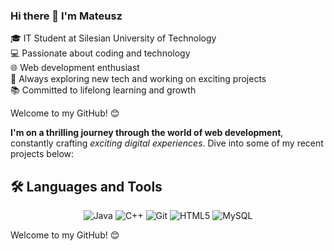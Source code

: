 ### Hi there 👋 I'm Mateusz  

🎓 IT Student at Silesian University of Technology  
💻 Passionate about coding and technology  
🌐 Web development enthusiast  
🚀 Always exploring new tech and working on exciting projects  
📚 Committed to lifelong learning and growth  

Welcome to my GitHub! 😊

**I'm on a thrilling journey through the world of web development**, constantly crafting *exciting digital experiences*. Dive into some of my recent projects below:

## 🛠️ Languages and Tools

<p align="center">
  <img alt="Java" src="https://img.shields.io/badge/Java-007396?style=flat-square&logo=java&logoColor=white">
  <img alt="C++" src="https://img.shields.io/badge/C++-00599C?style=flat-square&logo=c%2B%2B&logoColor=white">
  <img alt="Git" src="https://img.shields.io/badge/Git-F05032?style=flat-square&logo=git&logoColor=white">
  <img alt="HTML5" src="https://img.shields.io/badge/HTML5-E34F26?style=flat-square&logo=html5&logoColor=white">
  <img alt="MySQL" src="https://img.shields.io/badge/MySQL-4479A1?style=flat-square&logo=mysql&logoColor=white">
</p>

Welcome to my GitHub! 😊
